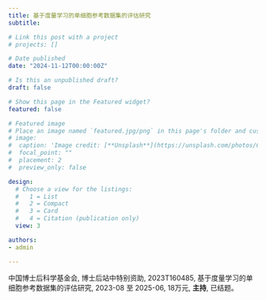```yaml
---
title: 基于度量学习的单细胞参考数据集的评估研究
subtitle: 

# Link this post with a project
# projects: []

# Date published
date: "2024-11-12T00:00:00Z"

# Is this an unpublished draft?
draft: false

# Show this page in the Featured widget?
featured: false

# Featured image
# Place an image named `featured.jpg/png` in this page's folder and customize its options here.
# image:
#  caption: 'Image credit: [**Unsplash**](https://unsplash.com/photos/CpkOjOcXdUY)'
#  focal_point: ""
#  placement: 2
#  preview_only: false

design:
  # Choose a view for the listings:
  #   1 = List
  #   2 = Compact
  #   3 = Card
  #   4 = Citation (publication only)
  view: 3

authors:
- admin

---
```


中国博士后科学基金会, 博士后站中特别资助, 2023T160485, 基于度量学习的单细胞参考数据集的评估研究, 2023-08 至 2025-06, 18万元, **主持**, 已结题。